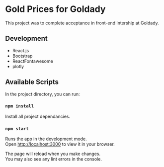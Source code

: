 # Gold Prices for Goldady

This project was to complete acceptance in front-end intership at Goldady.

## Development
 - React.js
 - Bootstrap
 - ReactFontawesome
 - plotly

## Available Scripts

In the project directory, you can run:

### `npm install`
Install all project dependancies.

### `npm start`

Runs the app in the development mode.\
Open [http://localhost:3000](http://localhost:3000) to view it in your browser.

The page will reload when you make changes.\
You may also see any lint errors in the console.
